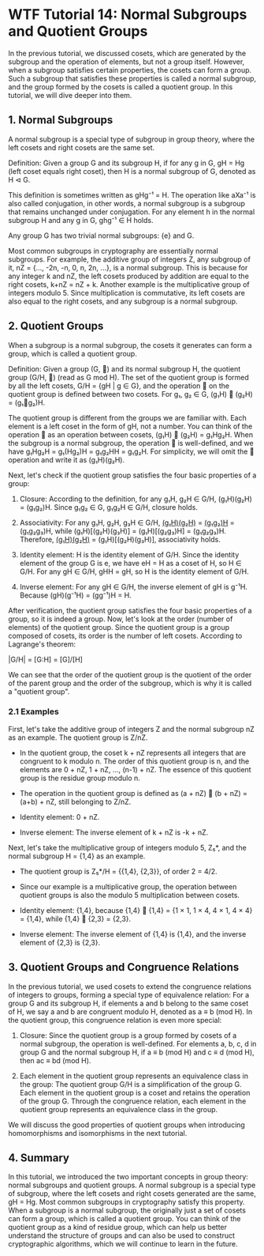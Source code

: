 # WTF Tutorial 14: Normal Subgroups and Quotient Groups

In the previous tutorial, we discussed cosets, which are generated by the subgroup and the operation of elements, but not a group itself. However, when a subgroup satisfies certain properties, the cosets can form a group. Such a subgroup that satisfies these properties is called a normal subgroup, and the group formed by the cosets is called a quotient group. In this tutorial, we will dive deeper into them.

## 1. Normal Subgroups

A normal subgroup is a special type of subgroup in group theory, where the left cosets and right cosets are the same set.

Definition: Given a group G and its subgroup H, if for any g in G, gH = Hg (left coset equals right coset), then H is a normal subgroup of G, denoted as H ⊲ G.

This definition is sometimes written as gHg⁻¹ = H. The operation like aXa⁻¹ is also called conjugation, in other words, a normal subgroup is a subgroup that remains unchanged under conjugation. For any element h in the normal subgroup H and any g in G, ghg⁻¹ ∈ H holds.

Any group G has two trivial normal subgroups: {e} and G.

Most common subgroups in cryptography are essentially normal subgroups. For example, the additive group of integers Z, any subgroup of it, nZ = {..., -2n, -n, 0, n, 2n, ...}, is a normal subgroup. This is because for any integer k and nZ, the left cosets produced by addition are equal to the right cosets, k+nZ = nZ + k. Another example is the multiplicative group of integers modulo 5. Since multiplication is commutative, its left cosets are also equal to the right cosets, and any subgroup is a normal subgroup.

## 2. Quotient Groups

When a subgroup is a normal subgroup, the cosets it generates can form a group, which is called a quotient group.

Definition: Given a group (G, 🐔) and its normal subgroup H, the quotient group (G/H, 🐶) (read as G mod H). The set of the quotient group is formed by all the left cosets, G/H = {gH | g ∈ G}, and the operation 🐶 on the quotient group is defined between two cosets. For g₁, g₂ ∈ G, (g₁H) 🐶 (g₂H) = (g₁🐔g₂)H.

The quotient group is different from the groups we are familiar with. Each element is a left coset in the form of gH, not a number. You can think of the operation 🐶 as an operation between cosets, (g₁H) 🐶 (g₂H) = g₁Hg₂H. When the subgroup is a normal subgroup, the operation 🐶 is well-defined, and we have g₁Hg₂H = g₁(Hg₂)H = g₁g₂HH = g₁g₂H. For simplicity, we will omit the 🐶 operation and write it as (g₁H)(g₂H).

Next, let's check if the quotient group satisfies the four basic properties of a group:

1. Closure: According to the definition, for any g₁H, g₂H ∈ G/H, (g₁H)(g₂H) = (g₁g₂)H. Since g₁g₂ ∈ G, g₁g₂H ∈ G/H, closure holds.

2. Associativity: For any g₁H, g₂H, g₃H ∈ G/H, [(g₁H)(g₂H)](g₃H) = [(g₁g₂)H](g₃H) = (g₁g₂g₃)H, while (g₁H)[(g₂H)(g₃H)] = (g₁H)[(g₂g₃)H] = (g₁g₂g₃)H. Therefore, [(g₁H)(g₂H)](g₃H) = (g₁H)[(g₂H)(g₃H)], associativity holds.

3. Identity element: H is the identity element of G/H. Since the identity element of the group G is e, we have eH = H as a coset of H, so H ∈ G/H. For any gH ∈ G/H, gHH = gH, so H is the identity element of G/H.

4. Inverse element: For any gH ∈ G/H, the inverse element of gH is g⁻¹H. Because (gH)(g⁻¹H) = (gg⁻¹)H = H.

After verification, the quotient group satisfies the four basic properties of a group, so it is indeed a group. Now, let's look at the order (number of elements) of the quotient group. Since the quotient group is a group composed of cosets, its order is the number of left cosets. According to Lagrange's theorem:

|G/H| = [G:H] = [G]/[H]

We can see that the order of the quotient group is the quotient of the order of the parent group and the order of the subgroup, which is why it is called a "quotient group".

### 2.1 Examples

First, let's take the additive group of integers Z and the normal subgroup nZ as an example. The quotient group is Z/nZ.

- In the quotient group, the coset k + nZ represents all integers that are congruent to k modulo n. The order of this quotient group is n, and the elements are 0 + nZ, 1 + nZ, ..., (n-1) + nZ. The essence of this quotient group is the residue group modulo n.

- The operation in the quotient group is defined as (a + nZ) 🐶 (b + nZ) = (a+b) + nZ, still belonging to Z/nZ.

- Identity element: 0 + nZ.

- Inverse element: The inverse element of k + nZ is -k + nZ.

Next, let's take the multiplicative group of integers modulo 5, Z₅\*, and the normal subgroup H = {1,4} as an example.

- The quotient group is Z₅\*/H = {{1,4}, {2,3}}, of order 2 = 4/2.

- Since our example is a multiplicative group, the operation between quotient groups is also the modulo 5 multiplication between cosets.

- Identity element: {1,4}, because {1,4} 🐶 {1,4} = {1 × 1, 1 × 4, 4 × 1, 4 × 4} = {1,4}, while {1,4} 🐶 {2,3} = {2,3}.

- Inverse element: The inverse element of {1,4} is {1,4}, and the inverse element of {2,3} is {2,3}.

## 3. Quotient Groups and Congruence Relations

In the previous tutorial, we used cosets to extend the congruence relations of integers to groups, forming a special type of equivalence relation: For a group G and its subgroup H, if elements a and b belong to the same coset of H, we say a and b are congruent modulo H, denoted as a ≡ b (mod H). In the quotient group, this congruence relation is even more special:

1. Closure: Since the quotient group is a group formed by cosets of a normal subgroup, the operation is well-defined. For elements a, b, c, d in group G and the normal subgroup H, if a ≡ b (mod H) and c ≡ d (mod H), then ac ≡ bd (mod H).

2. Each element in the quotient group represents an equivalence class in the group: The quotient group G/H is a simplification of the group G. Each element in the quotient group is a coset and retains the operation of the group G. Through the congruence relation, each element in the quotient group represents an equivalence class in the group.

We will discuss the good properties of quotient groups when introducing homomorphisms and isomorphisms in the next tutorial.

## 4. Summary

In this tutorial, we introduced the two important concepts in group theory: normal subgroups and quotient groups. A normal subgroup is a special type of subgroup, where the left cosets and right cosets generated are the same, gH = Hg. Most common subgroups in cryptography satisfy this property. When a subgroup is a normal subgroup, the originally just a set of cosets can form a group, which is called a quotient group. You can think of the quotient group as a kind of residue group, which can help us better understand the structure of groups and can also be used to construct cryptographic algorithms, which we will continue to learn in the future.